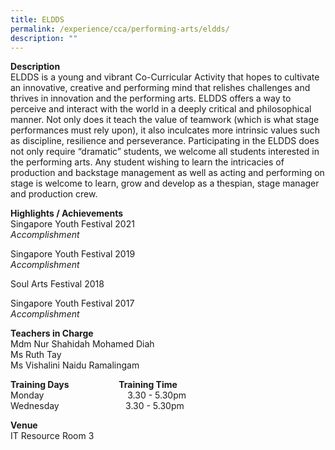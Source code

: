 ```yaml
---
title: ELDDS
permalink: /experience/cca/performing-arts/eldds/
description: ""
---
```

**Description** <br>
ELDDS is a young and vibrant Co-Curricular Activity that hopes to cultivate an innovative, creative and performing mind that relishes challenges and thrives in innovation and the performing arts. ELDDS offers a way to perceive and interact with the world in a deeply critical and philosophical manner. Not only does it teach the value of teamwork (which is what stage performances must rely upon), it also inculcates more intrinsic values such as discipline, resilience and perseverance. Participating in the ELDDS does not only require “dramatic” students, we welcome all students interested in the performing arts. Any student wishing to learn the intricacies of production and backstage management as well as acting and performing on stage is welcome to learn, grow and develop as a thespian, stage manager and production crew.

**Highlights / Achievements** <br>
Singapore Youth Festival 2021 <br>
_Accomplishment_ 

Singapore Youth Festival 2019 <br>
_Accomplishment_ 

Soul Arts Festival 2018 

Singapore Youth Festival 2017 <br>
_Accomplishment_  

**Teachers in Charge** <br>
Mdm Nur Shahidah Mohamed Diah <br>
Ms Ruth Tay<br>
Ms Vishalini Naidu Ramalingam

**Training Days                        Training Time** <br> 
Monday                                  3.30 - 5.30pm <br>
Wednesday                           3.30 - 5.30pm  

**Venue** <br>
IT Resource Room 3